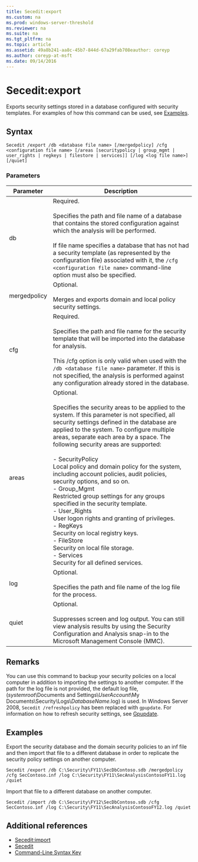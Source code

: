 ```yaml
---
title: Secedit:export
ms.custom: na
ms.prod: windows-server-threshold
ms.reviewer: na
ms.suite: na
ms.tgt_pltfrm: na
ms.topic: article
ms.assetid: 49a8b241-aa8c-45b7-844d-67a29fab708eauthor: coreyp
ms.author: coreyp-at-msft
ms.date: 09/14/2016
---
```

# Secedit:export
Exports security settings stored in a database configured with security templates. For examples of how this command can be used, see [Examples](Secedit-export.md#BKMK_Examples).
## Syntax
```
Secedit /export /db <database file name> [/mergedpolicy] /cfg <configuration file name> [/areas [securitypolicy | group_mgmt | user_rights | regkeys | filestore | services]] [/log <log file name>] [/quiet]
```
### Parameters
|Parameter|Description|
|-------------|---------------|
|db|Required.<br /><br />Specifies the path and file name of a database that contains the stored configuration against which the analysis will be performed.<br /><br />If file name specifies a database that has not had a security template (as represented by the configuration file) associated with it, the `/cfg <configuration file name>` command-line option must also be specified.|
|mergedpolicy|Optional.<br /><br />Merges and exports domain and local policy security settings.|
|cfg|Required.<br /><br />Specifies the path and file name for the security template that will be imported into the database for analysis.<br /><br />This /cfg option is only valid when used with the `/db <database file name>` parameter. If this is not specified, the analysis is performed against any configuration already stored in the database.|
|areas|Optional.<br /><br />Specifies the security areas to be applied to the system. If this parameter is not specified, all security settings defined in the database are applied to the system. To configure multiple areas, separate each area by a space. The following security areas are supported:<br /><br />-   SecurityPolicy<br />    Local policy and domain policy for the system, including account policies, audit policies, security options, and so on.<br />-   Group_Mgmt<br />    Restricted group settings for any groups specified in the security template.<br />-   User_Rights<br />    User logon rights and granting of privileges.<br />-   RegKeys<br />    Security on local registry keys.<br />-   FileStore<br />    Security on local file storage.<br />-   Services<br />    Security for all defined services.|
|log|Optional.<br /><br />Specifies the path and file name of the log file for the process.|
|quiet|Optional.<br /><br />Suppresses screen and log output. You can still view analysis results by using the Security Configuration and Analysis snap-in to the Microsoft Management Console (MMC).|
## Remarks
You can use this command to backup your security policies on a local computer in addition to importing the settings to another computer.
If the path for the log file is not provided, the default log file, (*systemroot*\Documents and Settings\\*UserAccount*\My Documents\Security\Logs\\*DatabaseName*.log) is used.
In Windows Server 2008, `Secedit /refreshpolicy` has been replaced with `gpupdate`. For information on how to refresh security settings, see [Gpupdate](Gpupdate.md).
## <a name="BKMK_Examples"></a>Examples
Export the security database and the domain security policies to an inf file and then import that file to a different database in order to replicate the security policy settings on another computer.
```
Secedit /export /db C:\Security\FY11\SecDbContoso.sdb /mergedpolicy /cfg SecContoso.inf /log C:\Security\FY11\SecAnalysisContosoFY11.log /quiet
```
Import that file to a different database on another computer.
```
Secedit /import /db C:\Security\FY12\SecDbContoso.sdb /cfg SecContoso.inf /log C:\Security\FY11\SecAnalysisContosoFY12.log /quiet
```
## Additional references
-   [Secedit:import](Secedit-import.md)
-   [Secedit](Secedit.md)
-   [Command-Line Syntax Key](Command-Line-Syntax-Key.md)
